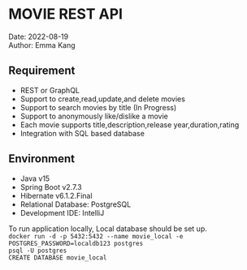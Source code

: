 # MOVIE REST API
Date: 2022-08-19  
Author: Emma Kang

## Requirement
* REST or GraphQL
* Support to create,read,update,and delete movies
* Support to search movies by title (In Progress)
* Support to anonymously like/dislike a movie
* Each movie supports title,description,release year,duration,rating
* Integration with SQL based database

## Environment 
* Java v15
* Spring Boot v2.7.3
* Hibernate v6.1.2.Final
* Relational Database: PostgreSQL
* Development IDE: IntelliJ 

To run application locally, Local database should be set up.   
`docker run -d -p 5432:5432 --name movie_local -e POSTGRES_PASSWORD=localdb123 postgres`  
`psql -U postgres`  
`CREATE DATABASE movie_local`  


